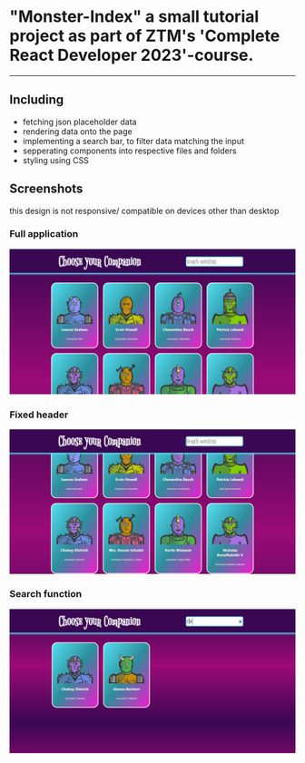 # "Monster-Index" a small tutorial project as part of **ZTM**'s 'Complete React Developer 2023'-course.
***
## Including
- fetching json placeholder data
- rendering data onto the page
- implementing a search bar, to filter data matching the input
- sepperating components into respective files and folders
- styling using CSS
## Screenshots
this design is not responsive/ compatible on devices other than desktop
### Full application
![Image of fullscreen application](monsters-rolodex-ztm/public/assets/full-screen.JPG)
### Fixed header
![Image of fixed header](monsters-rolodex-ztm/public/assets/fixed-header.JPG)
### Search function
![Image of search](monsters-rolodex-ztm/public/assets/search.JPG)
